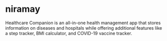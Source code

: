 # niramay
Healthcare Companion is an all-in-one health management app that stores information on diseases and hospitals while offering additional features like a step tracker, BMI calculator, and COVID-19 vaccine tracker.
